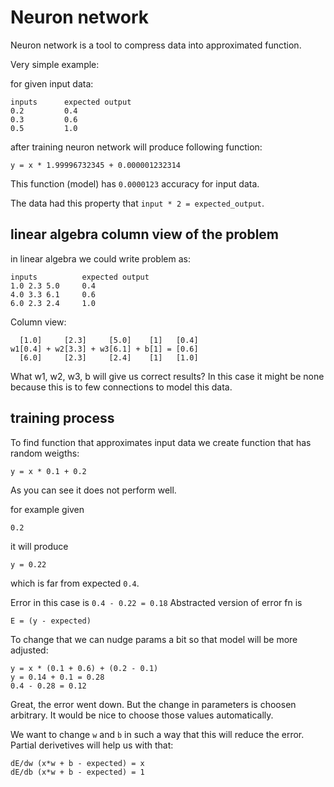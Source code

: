 # Neuron network

Neuron network is a tool to compress data into approximated function.

Very simple example:

for given input data:
```
inputs      expected output
0.2         0.4
0.3         0.6
0.5         1.0
```
after training neuron network will produce following function:
```
y = x * 1.99996732345 + 0.000001232314
```

This function (model) has `0.0000123` accuracy for input data.

The data had this property that `input * 2 = expected_output`.

## linear algebra column view of the problem

in linear algebra we could write problem as:

```
inputs          expected output
1.0 2.3 5.0     0.4
4.0 3.3 6.1     0.6
6.0 2.3 2.4     1.0
```

Column view:
```
  [1.0]     [2.3]     [5.0]    [1]   [0.4]        
w1[0.4] + w2[3.3] + w3[6.1] + b[1] = [0.6]
  [6.0]     [2.3]     [2.4]    [1]   [1.0]
```

What w1, w2, w3, b will give us correct results? In this case it might be none because this is to few connections to model this data.

## training process

To find function that approximates input data we create function that has random weigths:

```
y = x * 0.1 + 0.2
```

As you can see it does not perform well.

for example given 
```
0.2
```
it will produce
```
y = 0.22
```
which is far from expected `0.4`. 

Error in this case is `0.4 - 0.22 = 0.18`
Abstracted version of error fn is

`E = (y - expected)`

To change that we can nudge params a bit so that model will be more adjusted:

```
y = x * (0.1 + 0.6) + (0.2 - 0.1)
y = 0.14 + 0.1 = 0.28
0.4 - 0.28 = 0.12
```

Great, the error went down. But the change in parameters is choosen arbitrary. It would be nice to choose those values automatically.

We want to change `w` and `b` in such a way that this will reduce the error. Partial derivetives will help us with that:

```
dE/dw (x*w + b - expected) = x
dE/db (x*w + b - expected) = 1
```

